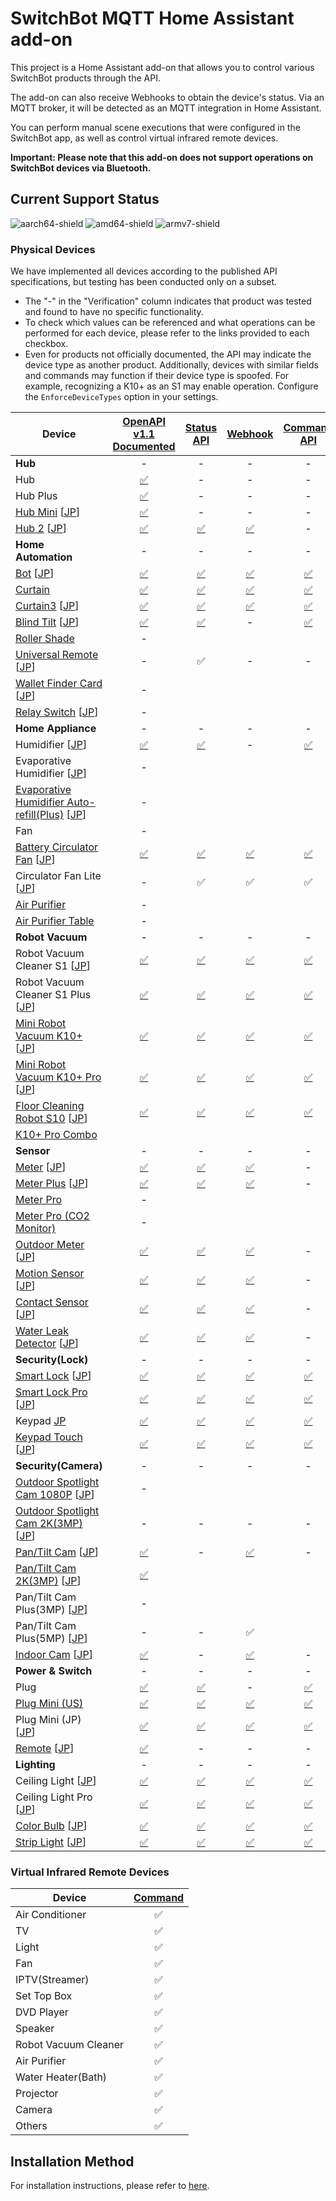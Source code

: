 # SwitchBot MQTT Home Assistant add-on

This project is a Home Assistant add-on that allows you to control various SwitchBot products through the API.

The add-on can also receive Webhooks to obtain the device's status.
Via an MQTT broker, it will be detected as an MQTT integration in Home Assistant.

You can perform manual scene executions that were configured in the SwitchBot app, as well as control virtual infrared remote devices.

**Important: Please note that this add-on does not support operations on SwitchBot devices via Bluetooth.**

## Current Support Status

![aarch64-shield](https://img.shields.io/badge/aarch64-yes-green.svg)
![amd64-shield](https://img.shields.io/badge/amd64-yes-green.svg)
![armv7-shield](https://img.shields.io/badge/armv7-yes-green.svg)

### Physical Devices

We have implemented all devices according to the published API specifications, but testing has been conducted only on a subset.

* The "-" in the "Verification" column indicates that product was tested and found to have no specific functionality.
* To check which values can be referenced and what operations can be performed for each device, please refer to the links provided to each checkbox.
* Even for products not officially documented, the API may indicate the device type as another product. Additionally, devices with similar fields and commands may function if their device type is spoofed. For example, recognizing a K10+ as an S1 may enable operation. Configure the `EnforceDeviceTypes` option in your settings.

| Device                                                                                                                   | [OpenAPI v1.1<br>Documented][GetDeviceList] |     [Status<br>API][StatusAPI]      |          [Webhook][Webhook]          |     [Command<br>API][CommandAPI]     | Verification |
|--------------------------------------------------------------------------------------------------------------------------|:-------------------------------------------:|:-----------------------------------:|:------------------------------------:|:------------------------------------:|:------------:|
| **Hub**                                                                                                                  |                      -                      |                  -                  |                  -                   |                  -                   |      -       |
| Hub                                                                                                                      |                [✅][HubList]                 |                  -                  |                  -                   |                  -                   |              |
| Hub Plus                                                                                                                 |              [✅][HubPlusList]               |                  -                  |                  -                   |                  -                   |              |
| [Hub Mini][HubMiniProduct]  [[JP][HubMiniProductJP]]                                                                     |              [✅][HubMiniList]               |                  -                  |                  -                   |                  -                   |      -       |
| [Hub 2][Hub2Product]  [[JP][Hub2ProductJP]]                                                                              |                [✅][Hub2List]                |           [✅][Hub2Status]           |           [✅][Hub2Webhook]           |                  -                   |      ✅       |
| **Home Automation**                                                                                                      |                      -                      |                  -                  |                  -                   |                  -                   |      -       |
| [Bot][BotProduct]  [[JP][BotProductJP]]                                                                                  |                [✅][BotList]                 |           [✅][BotStatus]            |           [✅][BotWebhook]            |           [✅][BotCommand]            |              |
| [Curtain][CurtainProduct]                                                                                                |              [✅][CurtainList]               |         [✅][CurtainStatus]          |         [✅][CurtainWebhook]          |         [✅][CurtainCommand]          |      ✅       |
| [Curtain3][Curtain3Product]  [[JP][Curtain3ProductJP]]                                                                   |              [✅][Curtain3List]              |         [✅][Curtain3Status]         |         [✅][Curtain3Webhook]         |         [✅][Curtain3Command]         |              |
| [Blind Tilt][BlindTiltProduct]  [[JP][BlindTiltProductJP]]                                                               |             [✅][BlindTiltList]              |        [✅][BlindTiltStatus]         |                  -                   |        [✅][BlindTiltCommand]         |              |
| [Roller Shade][RollerShadeProduct]                                                                                       |                      -                      |                                     |                                      |                                      |              |
| [Universal Remote][UniversalRemoteProduct]  [[JP][UniversalRemoteProductJP]]                                             |                      -                      |                  ✅                  |                  -                   |                  -                   |      ✅       |
| [Wallet Finder Card][WalletFinderCardProduct]  [[JP][WalletFinderCardProductJP]]                                         |                      -                      |                                     |                                      |                                      |      📦      |
| [Relay Switch][RelaySwitchProduct]  [[JP][WalletFinderCardProductJP]]                                                    |                      -                      |                                     |                                      |                                      |              |
| **Home Appliance**                                                                                                       |                      -                      |                  -                  |                  -                   |                  -                   |      -       |
| Humidifier  [[JP][HumidifierProductJP]]                                                                                  |             [✅][HumidifierList]             |        [✅][HumidifierStatus]        |                  -                   |        [✅][HumidifierCommand]        |              |
| Evaporative Humidifier  [[JP][EvaporativeHumidifierProductJP]]                                                           |                      -                      |                                     |                                      |                                      |              |
| [Evaporative Humidifier Auto-refill(Plus)][EvaporativeHumidifierPlusProduct]  [[JP][EvaporativeHumidifierPlusProductJP]] |                      -                      |                                     |                                      |                                      |              |
| Fan                                                                                                                      |                      -                      |                                     |                                      |                                      |              |
| [Battery Circulator Fan][BatteryCirculatorFanProduct]  [[JP][BatteryCirculatorFanProductJP]]                             |        [✅][BatteryCirculatorFanList]        |   [✅][BatteryCirculatorFanStatus]   |   [✅][BatteryCirculatorFanWebhook]   |   [✅][BatteryCirculatorFanCommand]   |              |
| Circulator Fan Lite  [[JP][CirculatorFanLiteProductJP]]                                                                  |                      -                      |                  ✅                  |                  ✅                   |                  ✅                   |      ✅       |
| [Air Purifier][AirPurifierProduct]                                                                                       |                      -                      |                                     |                                      |                                      |              |
| [Air Purifier Table][AirPurifierTableProduct]                                                                            |                      -                      |                                     |                                      |                                      |              |
| **Robot Vacuum**                                                                                                         |                      -                      |                  -                  |                  -                   |                  -                   |      -       |
| Robot Vacuum Cleaner S1  [[JP][RobotVacuumCleanerS1ProductJP]]                                                           |        [✅][RobotVacuumCleanerS1List]        |   [✅][RobotVacuumCleanerS1Status]   |   [✅][RobotVacuumCleanerS1Webhook]   |   [✅][RobotVacuumCleanerS1Command]   |              |
| Robot Vacuum Cleaner S1 Plus  [[JP][RobotVacuumCleanerS1PlusProductJP]]                                                  |      [✅][RobotVacuumCleanerS1PlusList]      | [✅][RobotVacuumCleanerS1PlusStatus] | [✅][RobotVacuumCleanerS1PlusWebhook] | [✅][RobotVacuumCleanerS1PlusCommand] |              |
| [Mini Robot Vacuum K10+][MiniRobotVacuumK10+Product]  [[JP][MiniRobotVacuumK10+ProductJP]]                               |        [✅][MiniRobotVacuumK10+List]         |   [✅][MiniRobotVacuumK10+Status]    |   [✅][MiniRobotVacuumK10+Webhook]    |   [✅][MiniRobotVacuumK10+Command]    |              |
| [Mini Robot Vacuum K10+ Pro][MiniRobotVacuumK10+ProProduct]  [[JP][MiniRobotVacuumK10+ProProductJP]]                     |       [✅][MiniRobotVacuumK10+ProList]       |  [✅][MiniRobotVacuumK10+ProStatus]  |  [✅][MiniRobotVacuumK10+ProWebhook]  |  [✅][MiniRobotVacuumK10+ProCommand]  |              |
| [Floor Cleaning Robot S10][FloorCleaningRobotS10Product]  [[JP][FloorCleaningRobotS10ProductJP]]                         |       [✅][FloorCleaningRobotS10List]        |  [✅][FloorCleaningRobotS10Status]   |  [✅][FloorCleaningRobotS10Webhook]   |  [✅][FloorCleaningRobotS10Command]   |              |
| [K10+ Pro Combo][K10+ProComboProduct]                                                                                    |                                             |                                     |                                      |                                      |              |
| **Sensor**                                                                                                               |                      -                      |                  -                  |                  -                   |                  -                   |      -       |
| [Meter][MeterProduct]  [[JP][MeterProductJP]]                                                                            |               [✅][MeterList]                |          [✅][MeterStatus]           |          [✅][MeterWebhook]           |                  -                   |              |
| [Meter Plus][MeterPlusProduct]  [[JP][MeterPlusProductJP]]                                                               |             [✅][MeterPlusList]              |        [✅][MeterPlusStatus]         |        [✅][MeterPlusWebhook]         |                  -                   |      ✅       |
| [Meter Pro][MeterProProduct]                                                                                             |                      -                      |                                     |                                      |                                      |              |
| [Meter Pro (CO2 Monitor)][MeterProCO2MonitorProduct]                                                                     |                      -                      |                                     |                                      |                                      |              |
| [Outdoor Meter][OutdoorMeterProduct]  [[JP][OutdoorMeterProductJP]]                                                      |            [✅][OutdoorMeterList]            |       [✅][OutdoorMeterStatus]       |       [✅][OutdoorMeterWebhook]       |                  -                   |              |
| [Motion Sensor][MotionSensorProduct]  [[JP][MotionSensorProductJP]]                                                      |            [✅][MotionSensorList]            |       [✅][MotionSensorStatus]       |       [✅][MotionSensorWebhook]       |                  -                   |      ✅       |
| [Contact Sensor][ContactSensorProduct]  [[JP][ContactSensorProductJP]]                                                   |           [✅][ContactSensorList]            |      [✅][ContactSensorStatus]       |      [✅][ContactSensorWebhook]       |                  -                   |      ✅       |
| [Water Leak Detector][WaterLeakDetectorProduct]  [[JP][WaterLeakDetectorProductJP]]                                      |         [✅][WaterLeakDetectorList]          |    [✅][WaterLeakDetectorStatus]     |    [✅][WaterLeakDetectorWebhook]     |                  -                   |              |
| **Security(Lock)**                                                                                                       |                      -                      |                  -                  |                  -                   |                  -                   |      -       |
| [Smart Lock][SmartLockProduct]  [[JP][SmartLockProductJP]]                                                               |             [✅][SmartLockList]              |        [✅][SmartLockStatus]         |        [✅][SmartLockWebhook]         |        [✅][SmartLockCommand]         |      ✅       |
| [Smart Lock Pro][SmartLockProProduct]  [[JP][SmartLockProProductJP]]                                                     |            [✅][SmartLockProList]            |       [✅][SmartLockProStatus]       |       [✅][SmartLockProWebhook]       |       [✅][SmartLockProCommand]       |              |
| Keypad [JP][KeypadProductJP]                                                                                             |               [✅][KeypadList]               |          [✅][KeypadStatus]          |          [✅][KeypadWebhook]          |          [✅][KeypadCommand]          |              |
| [Keypad Touch][KeypadTouchProduct]  [[JP][KeypadTouchProductJP]]                                                         |            [✅][KeypadTouchList]             |       [✅][KeypadTouchStatus]        |       [✅][KeypadTouchWebhook]        |       [✅][KeypadTouchCommand]        |      ✅       |
| **Security(Camera)**                                                                                                     |                      -                      |                  -                  |                  -                   |                  -                   |      -       |
| [Outdoor Spotlight Cam 1080P][OutdoorSpotlightCam1080PProduct]  [[JP][OutdoorSpotlightCam1080PProductJP]]                |                      -                      |                                     |                                      |                                      |              |
| [Outdoor Spotlight Cam 2K(3MP)][OutdoorSpotlightCam2K3MPProduct]  [[JP][OutdoorSpotlightCam2K3MPProductJP]]              |                      -                      |                  -                  |                  -                   |                  -                   |      -       |
| [Pan/Tilt Cam][PanTiltCamProduct]  [[JP][PanTiltCamProductJP]]                                                           |             [✅][PanTiltCamList]             |                  -                  |        [✅][PanTiltCamWebhook]        |                  -                   |              |
| [Pan/Tilt Cam 2K(3MP)][PanTiltCam2K3MPProduct]  [[JP][PanTiltCam2K3MPProductJP]]                                         |          [✅][PanTiltCam2K3MPList]           |                                     |                                      |                                      |              |
| Pan/Tilt Cam Plus(3MP)  [[JP][PanTiltCamPlus3MPProductJP]]                                                               |                      -                      |                                     |                                      |                                      |              |
| Pan/Tilt Cam Plus(5MP)  [[JP][PanTiltCamPlus5MPProductJP]]                                                               |                      -                      |                  -                  |                  ✅                   |                                      |      ✅       |
| [Indoor Cam][IndoorCamProduct]  [[JP][IndoorCamProductJP]]                                                               |             [✅][IndoorCamList]              |                  -                  |        [✅][IndoorCamWebhook]         |                  -                   |      ✅       |
| **Power & Switch**                                                                                                       |                      -                      |                  -                  |                  -                   |                  -                   |      -       |
| Plug                                                                                                                     |                [✅][PlugList]                |           [✅][PlugStatus]           |                  -                   |           [✅][PlugCommand]           |              |
| [Plug Mini (US)][PlugMiniUSProduct]                                                                                      |             [✅][PlugMiniUSList]             |        [✅][PlugMiniUSStatus]        |        [✅][PlugMiniUSWebhook]        |        [✅][PlugMiniUSCommand]        |              |
| Plug Mini (JP)  [[JP][PlugMiniJPProductJP]]                                                                              |             [✅][PlugMiniJPList]             |        [✅][PlugMiniJPStatus]        |        [✅][PlugMiniJPWebhook]        |        [✅][PlugMiniJPCommand]        |      ✅       |
| [Remote][RemoteProduct]  [[JP][RemoteProductJP]]                                                                         |               [✅][RemoteList]               |                  -                  |                  -                   |                  -                   |      -       |
| **Lighting**                                                                                                             |                      -                      |                  -                  |                  -                   |                  -                   |      -       |
| Ceiling Light  [[JP][CeilingLightProductJP]]                                                                             |            [✅][CeilingLightList]            |       [✅][CeilingLightStatus]       |       [✅][CeilingLightWebhook]       |       [✅][CeilingLightCommand]       |              |
| Ceiling Light Pro  [[JP][CeilingLightProProductJP]]                                                                      |          [✅][CeilingLightProList]           |     [✅][CeilingLightProStatus]      |     [✅][CeilingLightProWebhook]      |     [✅][CeilingLightProCommand]      |              |
| [Color Bulb][ColorBulbProduct]  [[JP][ColorBulbProductJP]]                                                               |             [✅][ColorBulbList]              |        [✅][ColorBulbStatus]         |        [✅][ColorBulbWebhook]         |        [✅][ColorBulbCommand]         |      ✅       |
| [Strip Light][StripLightProduct]  [[JP][StripLightProductJP]]                                                            |             [✅][StripLightList]             |        [✅][StripLightStatus]        |        [✅][StripLightWebhook]        |        [✅][StripLightCommand]        |              |

[GetDeviceList]: https://github.com/OpenWonderLabs/SwitchBotAPI#get-device-list
[StatusAPI]: https://github.com/OpenWonderLabs/SwitchBotAPI#get-device-status
[Webhook]: https://github.com/OpenWonderLabs/SwitchBotAPI#webhook
[CommandAPI]: https://github.com/OpenWonderLabs/SwitchBotAPI#get-device-status
[HubList]: https://github.com/OpenWonderLabs/SwitchBotAPI#hubhub-plushub-minihub-2
[HubPlusList]: https://github.com/OpenWonderLabs/SwitchBotAPI#hubhub-plushub-minihub-2
[HubMiniProduct]: https://www.switch-bot.com/products/switchbot-hub-mini
[HubMiniProductJP]: https://www.switchbot.jp/products/switchbot-hub-mini
[HubMiniList]: https://github.com/OpenWonderLabs/SwitchBotAPI#hubhub-plushub-minihub-2
[Hub2Product]: https://www.switch-bot.com/pages/switchbot-hub-2
[Hub2ProductJP]: https://www.switchbot.jp/products/switchbot-hub2
[Hub2List]: https://github.com/OpenWonderLabs/SwitchBotAPI#hubhub-plushub-minihub-2
[Hub2Status]: https://github.com/OpenWonderLabs/SwitchBotAPI#hub-2
[Hub2Webhook]: https://github.com/OpenWonderLabs/SwitchBotAPI#hub-2-1
[BotProduct]: https://www.switch-bot.com/products/switchbot-bot
[BotProductJP]: https://www.switchbot.jp/products/switchbot-bot
[BotList]: https://github.com/OpenWonderLabs/SwitchBotAPI#bot
[BotStatus]: https://github.com/OpenWonderLabs/SwitchBotAPI#bot-1
[BotWebhook]: https://github.com/OpenWonderLabs/SwitchBotAPI#bot-3
[BotCommand]: https://github.com/OpenWonderLabs/SwitchBotAPI#bot-2
[CurtainProduct]: https://www.switch-bot.com/products/switchbot-curtain
[CurtainList]: https://github.com/OpenWonderLabs/SwitchBotAPI#curtain
[CurtainStatus]: https://github.com/OpenWonderLabs/SwitchBotAPI#curtain-1
[CurtainWebhook]: https://github.com/OpenWonderLabs/SwitchBotAPI#curtain-4
[CurtainCommand]: https://github.com/OpenWonderLabs/SwitchBotAPI#curtain-2
[Curtain3Product]: https://www.switch-bot.com/products/switchbot-curtain-3
[Curtain3ProductJP]: https://www.switchbot.jp/products/switchbot-curtain3
[Curtain3List]: https://github.com/OpenWonderLabs/SwitchBotAPI#curtain-3
[Curtain3Status]: https://github.com/OpenWonderLabs/SwitchBotAPI#curtain-3-1
[Curtain3Webhook]: https://github.com/OpenWonderLabs/SwitchBotAPI#curtain-3-3
[Curtain3Command]: https://github.com/OpenWonderLabs/SwitchBotAPI#curtain-3-2
[BlindTiltProduct]: https://www.switch-bot.com/products/switchbot-blind-tilt
[BlindTiltProductJP]: https://www.switchbot.jp/products/switchbot-blind-tilt
[BlindTiltList]: https://github.com/OpenWonderLabs/SwitchBotAPI#blind-tilt
[BlindTiltStatus]: https://github.com/OpenWonderLabs/SwitchBotAPI#blind-tilt-1
[BlindTiltCommand]: https://github.com/OpenWonderLabs/SwitchBotAPI#blind-tilt-2
[RollerShadeProduct]: https://www.switch-bot.com/products/switchbot-roller-shade
[UniversalRemoteProduct]: https://www.switch-bot.com/products/switchbot-universal-remote
[UniversalRemoteProductJP]: https://www.switchbot.jp/products/switchbot-universal-remote
[WalletFinderCardProduct]: https://www.switch-bot.com/products/switchbot-wallet-finder-card
[WalletFinderCardProductJP]: https://www.switchbot.jp/products/switchbot-wallet-finder-card
[RelaySwitchProduct]: https://www.switch-bot.com/pages/switchbot-relay-switch
[HumidifierProductJP]: https://www.switchbot.jp/products/switchbot-smart-humidifier?variant=40981225799855
[HumidifierList]: https://github.com/OpenWonderLabs/SwitchBotAPI#humidifier
[HumidifierStatus]: https://github.com/OpenWonderLabs/SwitchBotAPI#humidifier-1
[HumidifierCommand]: https://github.com/OpenWonderLabs/SwitchBotAPI#humidifier-2
[EvaporativeHumidifierProductJP]: https://www.switchbot.jp/products/switchbot-evaporative-humidifier
[EvaporativeHumidifierPlusProduct]: https://us.switch-bot.com/products/switchbot-evaporative-humidifier-auto-refill
[EvaporativeHumidifierPlusProductJP]: https://www.switchbot.jp/products/switchbot-evaporative-humidifier-plus
[BatteryCirculatorFanProduct]: https://us.switch-bot.com/products/switchbot-battery-circulator-fan
[BatteryCirculatorFanProductJP]: https://www.switchbot.jp/products/switchbot-smart-circulator-fan?variant=44020075167919
[BatteryCirculatorFanList]: https://github.com/OpenWonderLabs/SwitchBotAPI#battery-circulator-fan
[BatteryCirculatorFanStatus]: https://github.com/OpenWonderLabs/SwitchBotAPI#battery-circulator-fan-1
[BatteryCirculatorFanWebhook]: https://github.com/OpenWonderLabs/SwitchBotAPI#battery-circulator-fan-3
[BatteryCirculatorFanCommand]: https://github.com/OpenWonderLabs/SwitchBotAPI#battery-circulator-fan-2
[CirculatorFanLiteProductJP]: https://www.switchbot.jp/products/switchbot-smart-circulator-fan?variant=44221010182319
[AirPurifierProduct]: https://www.switch-bot.com/products/switchbot-air-purifier
[AirPurifierTableProduct]: https://www.switch-bot.com/products/switchbot-air-purifier-table
[RobotVacuumCleanerS1ProductJP]: https://www.switchbot.jp/products/switchbot-robot-vacuum-cleaner?variant=41850919420079
[RobotVacuumCleanerS1List]: https://github.com/OpenWonderLabs/SwitchBotAPI#robot-vacuum-cleaner-s1
[RobotVacuumCleanerS1Status]: https://github.com/OpenWonderLabs/SwitchBotAPI#robot-vacuum-cleaner-s1-1
[RobotVacuumCleanerS1Webhook]: https://github.com/OpenWonderLabs/SwitchBotAPI#robot-vacuum-cleaner-s1-3
[RobotVacuumCleanerS1Command]: https://github.com/OpenWonderLabs/SwitchBotAPI#robot-vacuum-cleaner-s1-2
[RobotVacuumCleanerS1PlusProductJP]: https://www.switchbot.jp/products/switchbot-robot-vacuum-cleaner?variant=44254800347311
[RobotVacuumCleanerS1PlusList]: https://github.com/OpenWonderLabs/SwitchBotAPI#robot-vacuum-cleaner-s1-plus
[RobotVacuumCleanerS1PlusStatus]: https://github.com/OpenWonderLabs/SwitchBotAPI#robot-vacuum-cleaner-s1-plus-1
[RobotVacuumCleanerS1PlusWebhook]: https://github.com/OpenWonderLabs/SwitchBotAPI#robot-vacuum-cleaner-s1-plus-3
[RobotVacuumCleanerS1PlusCommand]: https://github.com/OpenWonderLabs/SwitchBotAPI#robot-vacuum-cleaner-s1-plus-2
[MiniRobotVacuumK10+Product]: https://www.switch-bot.com/products/switchbot-mini-robot-vacuum-k10
[MiniRobotVacuumK10+ProductJP]: https://www.switchbot.jp/products/switchbot-robot-vacuum-cleaner-k10
[MiniRobotVacuumK10+List]: https://github.com/OpenWonderLabs/SwitchBotAPI#mini-robot-vacuum-k10
[MiniRobotVacuumK10+Status]: https://github.com/OpenWonderLabs/SwitchBotAPI#mini-robot-vacuum-k10-1
[MiniRobotVacuumK10+Webhook]: https://github.com/OpenWonderLabs/SwitchBotAPI#mini-robot-vacuum-k10-3
[MiniRobotVacuumK10+Command]: https://github.com/OpenWonderLabs/SwitchBotAPI#mini-robot-vacuum-k10-2
[MiniRobotVacuumK10+ProProduct]: https://www.switch-bot.com/products/switchbot-mini-robot-vacuum-k10-pro
[MiniRobotVacuumK10+ProProductJP]: https://www.switchbot.jp/products/switchbot-robot-vacuum-cleaner-k10-pro
[MiniRobotVacuumK10+ProList]: https://github.com/OpenWonderLabs/SwitchBotAPI#mini-robot-vacuum-k10-pro
[MiniRobotVacuumK10+ProStatus]: https://github.com/OpenWonderLabs/SwitchBotAPI#mini-robot-vacuum-k10-pro-1
[MiniRobotVacuumK10+ProWebhook]: https://github.com/OpenWonderLabs/SwitchBotAPI#mini-robot-vacuum-k10-pro-3
[MiniRobotVacuumK10+ProCommand]: https://github.com/OpenWonderLabs/SwitchBotAPI#mini-robot-vacuum-k10-pro-2
[FloorCleaningRobotS10Product]: https://www.switch-bot.com/products/switchbot-floor-cleaning-robot-s10
[FloorCleaningRobotS10ProductJP]: https://www.switchbot.jp/products/switchbot-robot-vacuum-cleaner-s10
[FloorCleaningRobotS10List]: https://github.com/OpenWonderLabs/SwitchBotAPI#floor-cleaning-robot-s10
[FloorCleaningRobotS10Status]: https://github.com/OpenWonderLabs/SwitchBotAPI#floor-cleaning-robot-s10-1
[FloorCleaningRobotS10Webhook]: https://github.com/OpenWonderLabs/SwitchBotAPI#floor-cleaning-robot-s10-3
[FloorCleaningRobotS10Command]: https://github.com/OpenWonderLabs/SwitchBotAPI#floor-cleaning-robot-s10-2
[K10+ProComboProduct]: https://www.switch-bot.com/products/switchbot-k10-pro-combo
[MeterProduct]: https://www.switch-bot.com/products/switchbot-meter
[MeterProductJP]: https://www.switchbot.jp/products/switchbot-meter
[MeterList]: https://github.com/OpenWonderLabs/SwitchBotAPI#meter
[MeterStatus]: https://github.com/OpenWonderLabs/SwitchBotAPI#meter-1
[MeterWebhook]: https://github.com/OpenWonderLabs/SwitchBotAPI#meter-2
[MeterPlusProduct]: https://www.switch-bot.com/products/switchbot-meter-plus
[MeterPlusProductJP]: https://www.switchbot.jp/products/switchbot-meter-plus
[MeterPlusList]: https://github.com/OpenWonderLabs/SwitchBotAPI#meter-plus
[MeterPlusStatus]: https://github.com/OpenWonderLabs/SwitchBotAPI#meter-plus-1
[MeterPlusWebhook]: https://github.com/OpenWonderLabs/SwitchBotAPI#meter-plus-2
[MeterProProduct]: https://www.switch-bot.com/products/switchbot-meter-pro
[MeterProCO2MonitorProduct]: https://www.switch-bot.com/products/switchbot-meter-pro-co2-monitor
[OutdoorMeterProduct]: https://www.switch-bot.com/products/switchbot-indoor-outdoor-thermo-hygrometer
[OutdoorMeterProductJP]: https://www.switchbot.jp/products/switchbot-indoor-outdoor-meter
[OutdoorMeterList]: https://github.com/OpenWonderLabs/SwitchBotAPI#outdoor-meter
[OutdoorMeterStatus]: https://github.com/OpenWonderLabs/SwitchBotAPI#outdoor-meter-1
[OutdoorMeterWebhook]: https://github.com/OpenWonderLabs/SwitchBotAPI#outdoor-meter-2
[MotionSensorProduct]: https://www.switch-bot.com/products/motion-sensor
[MotionSensorProductJP]: https://www.switchbot.jp/products/switchbot-motion-sensor
[MotionSensorList]: https://github.com/OpenWonderLabs/SwitchBotAPI#motion-sensor
[MotionSensorStatus]: https://github.com/OpenWonderLabs/SwitchBotAPI#motion-sensor-1
[MotionSensorWebhook]: https://github.com/OpenWonderLabs/SwitchBotAPI#motion-sensor-2
[ContactSensorProduct]: https://www.switch-bot.com/products/contact-sensor
[ContactSensorProductJP]: https://www.switchbot.jp/products/switchbot-contact-sensor
[ContactSensorList]: https://github.com/OpenWonderLabs/SwitchBotAPI#contact-sensor
[ContactSensorStatus]: https://github.com/OpenWonderLabs/SwitchBotAPI#contact-sensor-1
[ContactSensorWebhook]: https://github.com/OpenWonderLabs/SwitchBotAPI#contact-sensor-2
[WaterLeakDetectorProduct]: https://www.switch-bot.com/products/switchbot-water-leak-detector
[WaterLeakDetectorProductJP]: https://www.switchbot.jp/products/switchbot-water-leak-detector
[WaterLeakDetectorList]: https://github.com/OpenWonderLabs/SwitchBotAPI#water-leak-detector
[WaterLeakDetectorStatus]: https://github.com/OpenWonderLabs/SwitchBotAPI#water-leak-detector-1
[WaterLeakDetectorWebhook]: https://github.com/OpenWonderLabs/SwitchBotAPI#water-leak-detector-2
[SmartLockProduct]: https://www.switch-bot.com/products/switchbot-lock
[SmartLockProductJP]: https://www.switchbot.jp/products/switchbot-lock
[SmartLockList]: https://github.com/OpenWonderLabs/SwitchBotAPI#lock
[SmartLockStatus]: https://github.com/OpenWonderLabs/SwitchBotAPI#lock-1
[SmartLockWebhook]: https://github.com/OpenWonderLabs/SwitchBotAPI#lock-3
[SmartLockCommand]: https://github.com/OpenWonderLabs/SwitchBotAPI#lock-2
[SmartLockProProduct]: https://www.switch-bot.com/products/switchbot-lock-pro
[SmartLockProProductJP]: https://www.switchbot.jp/products/switchbot-lock-pro
[SmartLockProList]: https://github.com/OpenWonderLabs/SwitchBotAPI#lock-pro
[SmartLockProStatus]: https://github.com/OpenWonderLabs/SwitchBotAPI#lock-pro-1
[SmartLockProWebhook]: https://github.com/OpenWonderLabs/SwitchBotAPI#lock-pro-3
[SmartLockProCommand]: https://github.com/OpenWonderLabs/SwitchBotAPI#lock-pro-2
[KeypadProductJP]: https://www.switchbot.jp/products/switchbot-keypad
[KeypadList]: https://github.com/OpenWonderLabs/SwitchBotAPI#keypad
[KeypadStatus]: https://github.com/OpenWonderLabs/SwitchBotAPI#keypad-1
[KeypadWebhook]: https://github.com/OpenWonderLabs/SwitchBotAPI#keypad-3
[KeypadCommand]: https://github.com/OpenWonderLabs/SwitchBotAPI#keypad-2
[KeypadTouchProduct]: https://switch-bot.com/pages/switchbot-keypad
[KeypadTouchProductJP]: https://www.switchbot.jp/products/switchbot-keypad-touch
[KeypadTouchList]: https://github.com/OpenWonderLabs/SwitchBotAPI#keypad-touch
[KeypadTouchStatus]: https://github.com/OpenWonderLabs/SwitchBotAPI#keypad-touch-1
[KeypadTouchWebhook]: https://github.com/OpenWonderLabs/SwitchBotAPI#keypad-touch-3
[KeypadTouchCommand]: https://github.com/OpenWonderLabs/SwitchBotAPI#keypad-touch-2
[OutdoorSpotlightCam1080PProduct]: https://www.switch-bot.com/products/switchbot-outdoor-spotlight-cam?variant=43002833338535
[OutdoorSpotlightCam1080PProductJP]: https://www.switchbot.jp/products/switchbot-outdoor-spotlight-cam
[OutdoorSpotlightCam2K3MPProduct]: https://www.switch-bot.com/products/switchbot-outdoor-spotlight-cam?variant=45882280738983
[OutdoorSpotlightCam2K3MPProductJP]: https://www.switchbot.jp/products/switchbot-outdoor-spotlight-cam-3mp
[PanTiltCamProduct]: https://switch-bot.com/pages/switchbot-pan-tilt-cam
[PanTiltCamProductJP]: https://www.switchbot.jp/products/switchbot-pan-tilt-cam
[PanTiltCamList]: https://github.com/OpenWonderLabs/SwitchBotAPI#pantilt-cam
[PanTiltCamWebhook]: https://github.com/OpenWonderLabs/SwitchBotAPI#pantilt-cam-1
[PanTiltCam2K3MPProduct]: https://switch-bot.com/pages/switchbot-pan-tilt-cam-2k
[PanTiltCam2K3MPProductJP]: https://www.switchbot.jp/products/switchbot-pan-tilt-cam-3mp
[PanTiltCam2K3MPList]: https://github.com/OpenWonderLabs/SwitchBotAPI#pantilt-cam-2k
[PanTiltCamPlus3MPProductJP]: https://www.switchbot.jp/products/switchbot-pan-tilt-cam-plus-3mp
[PanTiltCamPlus5MPProductJP]: https://www.switchbot.jp/products/switchbot-pan-tilt-cam-plus-5mp
[IndoorCamProduct]: https://switch-bot.com/pages/switchbot-indoor-cam
[IndoorCamProductJP]: https://www.switchbot.jp/products/switchbot-indoor-cam
[IndoorCamList]: https://github.com/OpenWonderLabs/SwitchBotAPI#indoor-cam
[IndoorCamWebhook]: https://github.com/OpenWonderLabs/SwitchBotAPI#indoor-cam-1
[PlugList]: https://github.com/OpenWonderLabs/SwitchBotAPI#plug
[PlugStatus]: https://github.com/OpenWonderLabs/SwitchBotAPI#plug-1
[PlugCommand]: https://github.com/OpenWonderLabs/SwitchBotAPI#plug-2
[PlugMiniUSProduct]: https://switch-bot.com/pages/switchbot-plug-mini
[PlugMiniUSList]: https://github.com/OpenWonderLabs/SwitchBotAPI#plug-mini-us
[PlugMiniUSStatus]: https://github.com/OpenWonderLabs/SwitchBotAPI#plug-mini-us-1
[PlugMiniUSWebhook]: https://github.com/OpenWonderLabs/SwitchBotAPI#plug-mini-us-3
[PlugMiniUSCommand]: https://github.com/OpenWonderLabs/SwitchBotAPI#plug-mini-us-2
[PlugMiniJPProductJP]: https://www.switchbot.jp/products/switchbot-plug-mini
[PlugMiniJPList]: https://github.com/OpenWonderLabs/SwitchBotAPI#plug-mini-jp
[PlugMiniJPStatus]: https://github.com/OpenWonderLabs/SwitchBotAPI#plug-mini-jp-1
[PlugMiniJPWebhook]: https://github.com/OpenWonderLabs/SwitchBotAPI#plug-mini-jp-3
[PlugMiniJPCommand]: https://github.com/OpenWonderLabs/SwitchBotAPI#plug-mini-jp-2
[RemoteProduct]: https://switch-bot.com/products/switchbot-remote
[RemoteProductJP]: https://www.switchbot.jp/products/switchbot-remote
[RemoteList]: https://github.com/OpenWonderLabs/SwitchBotAPI#remote
[CeilingLightProductJP]: https://www.switchbot.jp/products/switchbot-ceiling-light?variant=42442788438191
[CeilingLightList]: https://github.com/OpenWonderLabs/SwitchBotAPI#ceiling-light
[CeilingLightStatus]: https://github.com/OpenWonderLabs/SwitchBotAPI#ceiling-light-1
[CeilingLightWebhook]: https://github.com/OpenWonderLabs/SwitchBotAPI#ceiling-light-3
[CeilingLightCommand]: https://github.com/OpenWonderLabs/SwitchBotAPI#ceiling-light-2
[CeilingLightProProductJP]: https://www.switchbot.jp/products/switchbot-ceiling-light?variant=42442788503727
[CeilingLightProList]: https://github.com/OpenWonderLabs/SwitchBotAPI#ceiling-light-pro
[CeilingLightProStatus]: https://github.com/OpenWonderLabs/SwitchBotAPI#ceiling-light-pro-1
[CeilingLightProWebhook]: https://github.com/OpenWonderLabs/SwitchBotAPI#ceiling-light-pro-3
[CeilingLightProCommand]: https://github.com/OpenWonderLabs/SwitchBotAPI#ceiling-light-pro-2
[ColorBulbProduct]: https://www.switch-bot.com/products/switchbot-color-bulb
[ColorBulbProductJP]: https://www.switchbot.jp/products/switchbot-color-bulb
[ColorBulbList]: https://github.com/OpenWonderLabs/SwitchBotAPI#color-bulb
[ColorBulbStatus]: https://github.com/OpenWonderLabs/SwitchBotAPI#color-bulb-1
[ColorBulbWebhook]: https://github.com/OpenWonderLabs/SwitchBotAPI#color-bulb-3
[ColorBulbCommand]: https://github.com/OpenWonderLabs/SwitchBotAPI#color-bulb-2
[StripLightProduct]: https://www.switch-bot.com/products/switchbot-light-strip
[StripLightProductJP]: https://www.switchbot.jp/products/switchbot-strip-light
[StripLightList]: https://github.com/OpenWonderLabs/SwitchBotAPI#strip-light
[StripLightStatus]: https://github.com/OpenWonderLabs/SwitchBotAPI#strip-light-1
[StripLightWebhook]: https://github.com/OpenWonderLabs/SwitchBotAPI#led-strip-light
[StripLightCommand]: https://github.com/OpenWonderLabs/SwitchBotAPI#strip-light-2

### Virtual Infrared Remote Devices

| Device               | [Command](https://github.com/OpenWonderLabs/SwitchBotAPI#command-set-for-virtual-infrared-remote-devices) |
|----------------------|:-------:|
| Air Conditioner      |    ✅    |
| TV                   |    ✅    |
| Light                |    ✅    |
| Fan                  |    ✅    |
| IPTV(Streamer)       |    ✅    |
| Set Top Box          |    ✅    |
| DVD Player           |    ✅    |
| Speaker              |    ✅    |
| Robot Vacuum Cleaner |    ✅    |
| Air Purifier         |    ✅    |
| Water Heater(Bath)   |    ✅    |
| Projector            |    ✅    |
| Camera               |    ✅    |
| Others               |    ✅    |

## Installation Method

For installation instructions, please refer to [here](https://github.com/hsakoh/switchbot-mqtt/wiki).
